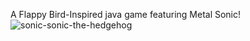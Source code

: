 A Flappy Bird-Inspired java game featuring Metal Sonic!
![sonic-sonic-the-hedgehog](https://github.com/user-attachments/assets/cbb86df4-dc3c-4d1f-83d6-a180ea967d2c)
